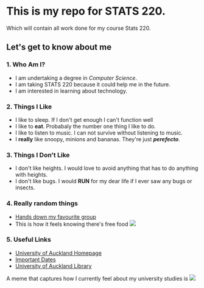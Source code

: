 # This is my repo for STATS 220. 
Which will contain all work done for my course Stats 220.

## Let's get to know about me

### 1. Who Am I?
- I am undertaking a degree in *Computer Science*.
- I am taking STATS 220 because it could help me in the future.
- I am interested in learning about technology.

### 2. Things I Like
- I like to sleep. If I don't get enough I can't function well
- I like to **eat**. Probabaly the number one thing I like to do.
- I like to listen to music. I can not survive without listening to music.
- I **really** like snoopy, minions and bananas. They're just ***perefecto***.

### 3. Things I Don't Like
- I don't like heights. I would love to avoid anything that has to do anything with heights.
- I don't like bugs. I would **RUN** for my dear life if I ever saw any bugs or insects.

### 4. Really random things
  - [Hands down my favourite group](https://www.youtube.com/c/aespa)
  - This is how it feels knowing there's free food ![](https://c.tenor.com/eSvOd2m3Qs4AAAAd/tenor.gif)

### 5. Useful Links
- [University of Auckland Homepage](https://www.auckland.ac.nz/en.html)
- [Important Dates](https://www.auckland.ac.nz/en/students/academic-information/important-dates.html)
- [University of Auckland Library](https://www.auckland.ac.nz/en/library.html)

A meme that captures how I currently feel about my university studies is ![](https://c.tenor.com/8druEACXtX8AAAAd/tenor.gif)
